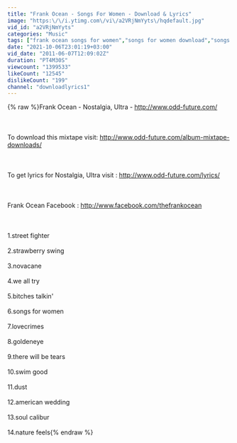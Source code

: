 ```yaml
---
title: "Frank Ocean - Songs For Women - Download & Lyrics"
image: "https:\/\/i.ytimg.com\/vi\/a2VRjNmYyts\/hqdefault.jpg"
vid_id: "a2VRjNmYyts"
categories: "Music"
tags: ["frank ocean songs for women","songs for women download","songs for women lyrics"]
date: "2021-10-06T23:01:19+03:00"
vid_date: "2011-06-07T12:09:02Z"
duration: "PT4M30S"
viewcount: "1399533"
likeCount: "12545"
dislikeCount: "199"
channel: "downloadlyrics1"
---
```

{% raw %}Frank Ocean - Nostalgia, Ultra  - <a rel="nofollow" target="blank" href="http://www.odd-future.com/">http://www.odd-future.com/</a><br /><br /><br /><br />To download this mixtape visit: <a rel="nofollow" target="blank" href="http://www.odd-future.com/album-mixtape-downloads/">http://www.odd-future.com/album-mixtape-downloads/</a><br /><br /><br /><br />To get lyrics for Nostalgia, Ultra visit : <a rel="nofollow" target="blank" href="http://www.odd-future.com/lyrics/">http://www.odd-future.com/lyrics/</a><br /><br /><br /><br />Frank Ocean Facebook : <a rel="nofollow" target="blank" href="http://www.facebook.com/thefrankocean">http://www.facebook.com/thefrankocean</a><br /><br /><br /><br />1.street fighter <br /><br />2.strawberry swing <br /><br />3.novacane <br /><br />4.we all try <br /><br />5.bitches talkin' <br /><br />6.songs for women <br /><br />7.lovecrimes <br /><br />8.goldeneye<br /><br />9.there will be tears <br /><br />10.swim good <br /><br />11.dust <br /><br />12.american wedding <br /><br />13.soul calibur <br /><br />14.nature feels{% endraw %}
